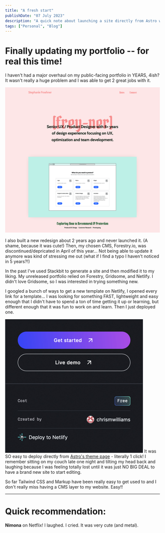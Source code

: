 ```yaml
---
title: "A fresh start"
publishDate: "07 July 2023"
description: "A quick note about launching a site directly from Astro with Netlify"
tags: ["Personal", "Blog"]
---
```


# Finally updating my portfolio -- for real this time!

I haven't had a major overhaul on my public-facing portfolio in YEARS, 4ish? It wasn't really a huge problem and I was able to get 2 great jobs with it. 

![Unfinished Portfolio](./unlaunched.png "The pink porfolio that never lived")

I also built a new redesign about 2 years ago and never launched it. (A shame, because it was cute!) Then, my chosen CMS, Forestry.io, was discontinued/depricated in April of this year... Not being able to update it anymore was kind of stressing me out (what if I find a typo I haven't noticed in 5 years?!)

In the past I've used Stackbit to generate a site and then modified it to my liking. My unreleased portfolio relied on Forestry, Gridsome, and Netlify. I didn't love Gridsome, so I was interested in trying something new.

I googled a bunch of ways to get a new template on Netlify, I opened every link for a template... I was looking for something FAST, lightweight and easy enough that I didn't have to spend a ton of time getting it up or learning, but different enough that it was fun to work on and learn. Then I just deployed one. 

![Astro screenshot](./astroclip.jpg "Actions on Astro's theme page")
It was SO easy to deploy directly from [Astro's theme page](https://astro.build/themes/details/astro-cactus/) - literally 1 click! I remember sitting on my couch late one night and tilting my head back and laughing because I was feeling totally lost until it was just NO BIG DEAL to have a brand new site to start editing. 

So far Tailwind CSS and Markup have been really easy to get used to and I don't really miss having a CMS layer to my website. Easy!!

________________________________

# Quick recommendation:
**Nimona** on Netflix! I laughed. I cried. It was very cute (and metal).
